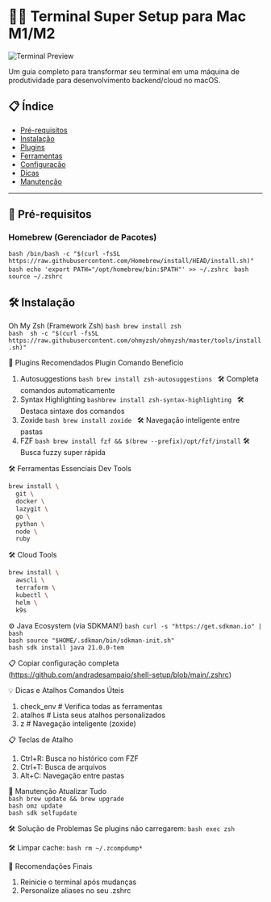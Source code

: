# 🍏✨ Terminal Super Setup para Mac M1/M2

![Terminal Preview](https://img.shields.io/badge/macOS-Terminal_Optimizado-blue?logo=apple&style=for-the-badge)

Um guia completo para transformar seu terminal em uma máquina de produtividade para desenvolvimento backend/cloud no macOS.

## 📋 Índice
- [Pré-requisitos](#-pré-requisitos)
- [Instalação](#-instalação)
- [Plugins](#-plugins-recomendados)
- [Ferramentas](#-ferramentas-essenciais)
- [Configuração](#⚙️-configuração)
- [Dicas](#💡-dicas-e-atalhos)
- [Manutenção](#🔄-manutenção)

---

## 🍎 Pré-requisitos

### Homebrew (Gerenciador de Pacotes)
```bash /bin/bash -c "$(curl -fsSL https://raw.githubusercontent.com/Homebrew/install/HEAD/install.sh)" ```<br/>
```bash echo 'export PATH="/opt/homebrew/bin:$PATH"' >> ~/.zshrc ```
```bash source ~/.zshrc ```


## 🛠️ Instalação
Oh My Zsh (Framework Zsh)
```bash brew install zsh```<br/>
```bash  sh -c "$(curl -fsSL https://raw.githubusercontent.com/ohmyzsh/ohmyzsh/master/tools/install.sh)" ```<br/>

🔌 Plugins Recomendados
Plugin	Comando	Benefício <br/>
1. Autosuggestions	```bash brew install zsh-autosuggestions ``` 	🛠️ Completa comandos automaticamente<br/>
2. Syntax Highlighting	```bashbrew install zsh-syntax-highlighting ```	🛠️ Destaca sintaxe dos comandos<br/>
3. Zoxide	```bash brew install zoxide	``` 🛠️ Navegação inteligente entre pastas<br/>
4. FZF	```bash brew install fzf && $(brew --prefix)/opt/fzf/install```	🛠️ Busca fuzzy super rápida<br/>

🛠️ Ferramentas Essenciais
Dev Tools
```bash
brew install \
  git \
  docker \
  lazygit \
  go \
  python \
  node \
  ruby
```

🛠️ Cloud Tools
```bash
brew install \
  awscli \
  terraform \
  kubectl \
  helm \
  k9s
```

⚙️ Java Ecosystem (via SDKMAN!)
```bash curl -s "https://get.sdkman.io" | bash ``` <br/>
```bash source "$HOME/.sdkman/bin/sdkman-init.sh" ``` <br/>
```bash sdk install java 21.0.0-tem ``` <br/>

📋 Copiar configuração completa (https://github.com/andradesampaio/shell-setup/blob/main/.zshrc)

💡 Dicas e Atalhos
Comandos Úteis

1. check_env      # Verifica todas as ferramentas
2. atalhos        # Lista seus atalhos personalizados
3. z <pasta>      # Navegação inteligente (zoxide)

📋 Teclas de Atalho
1. Ctrl+R: Busca no histórico com FZF
2. Ctrl+T: Busca de arquivos
3. Alt+C: Navegação entre pastas

🔄 Manutenção
Atualizar Tudo<br/>
```bash brew update && brew upgrade ``` <br/>
```bash omz update ``` <br/>
```bash sdk selfupdate ``` <br/>

🛠️  Solução de Problemas
Se plugins não carregarem:
```bash exec zsh ```

🛠️ Limpar cache:
```bash rm ~/.zcompdump* ```

🌟 Recomendações Finais
1. Reinicie o terminal após mudanças
2. Personalize aliases no seu .zshrc

